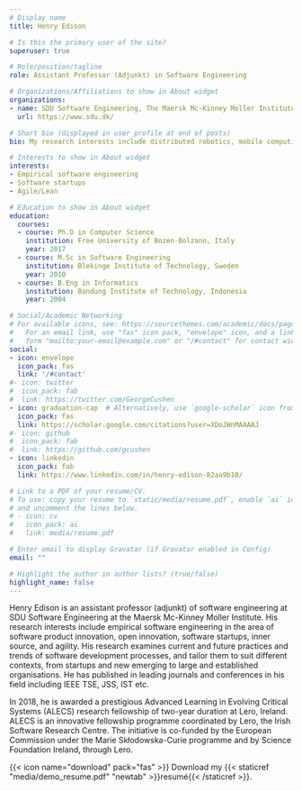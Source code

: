 ```yaml
---
# Display name
title: Henry Edison

# Is this the primary user of the site?
superuser: true

# Role/position/tagline
role: Assistant Professor (Adjunkt) in Software Engineering

# Organizations/Affiliations to show in About widget
organizations:
- name: SDU Software Engineering, The Maersk Mc-Kinney Moller Institute, Southern Denmark University
  url: https://www.sdu.dk/

# Short bio (displayed in user profile at end of posts)
bio: My research interests include distributed robotics, mobile computing and programmable matter.

# Interests to show in About widget
interests:
- Empirical software engineering
- Software startups
- Agile/Lean

# Education to show in About widget
education:
  courses:
  - course: Ph.D in Computer Science
    institution: Free University of Bozen-Bolzano, Italy
    year: 2017
  - course: M.Sc in Software Engineering
    institution: Blekinge Institute of Technology, Sweden
    year: 2010
  - course: B.Eng in Informatics
    institution: Bandung Institute of Technology, Indonesia
    year: 2004

# Social/Academic Networking
# For available icons, see: https://sourcethemes.com/academic/docs/page-builder/#icons
#   For an email link, use "fas" icon pack, "envelope" icon, and a link in the
#   form "mailto:your-email@example.com" or "/#contact" for contact widget.
social:
- icon: envelope
  icon_pack: fas
  link: '/#contact'
#- icon: twitter
#  icon_pack: fab
#  link: https://twitter.com/GeorgeCushen
- icon: graduation-cap  # Alternatively, use `google-scholar` icon from `ai` icon pack
  icon_pack: fas
  link: https://scholar.google.com/citations?user=XDoJWnMAAAAJ
#- icon: github
#  icon_pack: fab
#  link: https://github.com/gcushen
- icon: linkedin
  icon_pack: fab
  link: https://www.linkedin.com/in/henry-edison-82aa9b10/

# Link to a PDF of your resume/CV.
# To use: copy your resume to `static/media/resume.pdf`, enable `ai` icons in `params.toml`,
# and uncomment the lines below.
# - icon: cv
#   icon_pack: ai
#   link: media/resume.pdf

# Enter email to display Gravatar (if Gravatar enabled in Config)
email: ""

# Highlight the author in author lists? (true/false)
highlight_name: false
---
```


Henry Edison is an assistant professor (adjunkt) of software engineering at SDU Software Engineering at the Maersk Mc-Kinney Moller Institute. His research interests include empirical software engineering in the area of software product innovation, open innovation, software startups, inner source, and agility. His research examines current and future practices and trends of software development processes, and tailor them to suit different contexts, from startups and new emerging to large and established organisations. He has published in leading journals and conferences in his field including IEEE TSE, JSS, IST etc.

In 2018, he is awarded a prestigious Advanced Learning in Evolving Critical Systems (ALECS) research fellowship of two-year duration at Lero, Ireland. ALECS is an innovative fellowship programme coordinated by Lero, the Irish Software Research Centre. The initiative is co-funded by the European Commission under the Marie Skłodowska-Curie programme and by Science Foundation Ireland, through Lero.

{{< icon name="download" pack="fas" >}} Download my {{< staticref "media/demo_resume.pdf" "newtab" >}}resumé{{< /staticref >}}.
